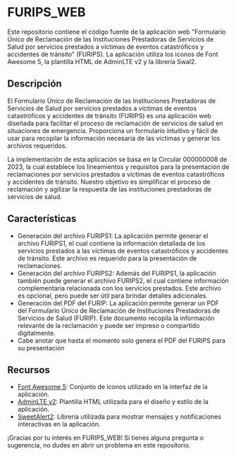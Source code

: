 # FURIPS_WEB

Este repositorio contiene el código fuente de la aplicación web "Formulario Único de Reclamación de las Instituciones Prestadoras de Servicios de Salud por servicios prestados a víctimas de eventos catastróficos y accidentes de tránsito" (FURIPS). La aplicación utiliza los iconos de Font Awesome 5, la plantilla HTML de AdminLTE v2 y la librería Swal2.

## Descripción

El Formulario Único de Reclamación de las Instituciones Prestadoras de Servicios de Salud por servicios prestados a víctimas de eventos catastróficos y accidentes de tránsito (FURIPS) es una aplicación web diseñada para facilitar el proceso de reclamación de servicios de salud en situaciones de emergencia. Proporciona un formulario intuitivo y fácil de usar para recopilar la información necesaria de las víctimas y generar los archivos requeridos.

La implementación de esta aplicación se basa en la Circular 000000008 de 2023, la cual establece los lineamientos y requisitos para la presentación de reclamaciones por servicios prestados a víctimas de eventos catastróficos y accidentes de tránsito. Nuestro objetivo es simplificar el proceso de reclamación y agilizar la respuesta de las instituciones prestadoras de servicios de salud.

## Características

- Generación del archivo FURIPS1: La aplicación permite generar el archivo FURIPS1, el cual contiene la información detallada de los servicios prestados a las víctimas de eventos catastróficos y accidentes de tránsito. Este archivo es requerido para la presentación de reclamaciones.
- Generación del archivo FURIPS2: Además del FURIPS1, la aplicación también puede generar el archivo FURIPS2, el cual contiene información complementaria relacionada con los servicios prestados. Este archivo es opcional, pero puede ser útil para brindar detalles adicionales.
- Generación del PDF del FURIP: La aplicación permite generar un PDF del Formulario Único de Reclamación de Instituciones Prestadoras de Servicios de Salud (FURIP). Este documento recopila la información relevante de la reclamación y puede ser impreso o compartido digitalmente.
- Cabe anotar que hasta el momento solo genera el PDF del FURIPS para su presentación

## Recursos

- [Font Awesome 5](https://fontawesome.com/v5): Conjunto de iconos utilizado en la interfaz de la aplicación.
- [AdminLTE v2](https://adminlte.io/themes/AdminLTE/index2.html): Plantilla HTML utilizada para el diseño y estilo de la aplicación.
- [SweetAlert2](https://sweetalert2.github.io/): Librería utilizada para mostrar mensajes y notificaciones interactivas en la aplicación.

¡Gracias por tu interés en FURIPS_WEB! Si tienes alguna pregunta o sugerencia, no dudes en abrir un problema en este repositorio.

